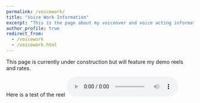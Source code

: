 ```yaml
---
permalink: /voicework/
title: "Voice Work Information"
excerpt: "This is the page about my voiceover and voice acting information"
author_profile: true
redirect_from:
  - /voicework
  - /voicework.html
---
```


This page is currently under construction but will feature my demo reels and rates.

Here is a test of the reel
<audio controls>
  <source src="photvedt.github.io/voiceover/character_reel/character_reel_july2020_mp3.mp3" type="audio/mpeg">
</audio>
